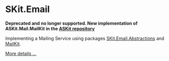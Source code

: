 # SKit.Email

**Deprecated and no longer supported. New implementation of ASKit.Mail.MailKit in the [ASKit repository](https://github.com/InfDev/ASKit)**

Implementing a Mailing Service using packages [SKit.Email.Abstractions](./src/SKit.Email.Abstractions/README.md) and [MailKit](http://www.mimekit.net/).

[More details ...](./src/SKit.Email.MailKit/README.md)
